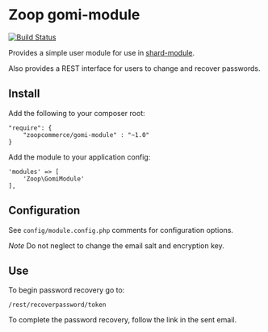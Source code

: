Zoop gomi-module
================

[![Build Status](https://secure.travis-ci.org/zoopcommerce/gomi-module.png)](http://travis-ci.org/zoopcommerce/gomi-module)

Provides a simple user module for use in <a href="http://zoopcommerce.github.io/shard-module">shard-module</a>.

Also provides a REST interface for users to change and recover passwords.

Install
-------

Add the following to your composer root:

    "require": {
        "zoopcommerce/gomi-module" : "~1.0"
    }

Add the module to your application config:

    'modules' => [
        'Zoop\GomiModule'
    ],

Configuration
-------------

See `config/module.config.php` comments for configuration options.

_Note_ Do not neglect to change the email salt and encryption key.

Use
---

To begin password recovery go to:

    /rest/recoverpassword/token

To complete the password recovery, follow the link in the sent email.

